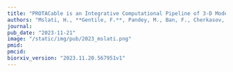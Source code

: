 ```yaml
---
title: "PROTACable is an Integrative Computational Pipeline of 3-D Modeling and Deep Learning to Automate the De Novo Design of PROTACs"
authors: "Mslati, H., **Gentile, F.**, Pandey, M., Ban, F., Cherkasov, A." 
journal: 
pub_date: "2023-11-21"
image: "/static/img/pub/2023_mslati.png"
pmid: 
pmcid: 
biorxiv_version: "2023.11.20.567951v1"
---
```

